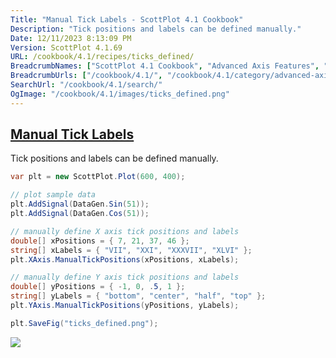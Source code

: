 ```yaml
---
Title: "Manual Tick Labels - ScottPlot 4.1 Cookbook"
Description: "Tick positions and labels can be defined manually."
Date: 12/11/2023 8:13:09 PM
Version: ScottPlot 4.1.69
URL: /cookbook/4.1/recipes/ticks_defined/
BreadcrumbNames: ["ScottPlot 4.1 Cookbook", "Advanced Axis Features", "Manual Tick Labels"]
BreadcrumbUrls: ["/cookbook/4.1/", "/cookbook/4.1/category/advanced-axis-features", "/cookbook/4.1/recipes/ticks_defined/"]
SearchUrl: "/cookbook/4.1/search/"
OgImage: "/cookbook/4.1/images/ticks_defined.png"
---
```


<h2><a id='manual-tick-labels' href='/cookbook/4.1/recipes/ticks_defined/'>Manual Tick Labels</a></h2>

Tick positions and labels can be defined manually.

```cs
var plt = new ScottPlot.Plot(600, 400);

// plot sample data
plt.AddSignal(DataGen.Sin(51));
plt.AddSignal(DataGen.Cos(51));

// manually define X axis tick positions and labels
double[] xPositions = { 7, 21, 37, 46 };
string[] xLabels = { "VII", "XXI", "XXXVII", "XLVI" };
plt.XAxis.ManualTickPositions(xPositions, xLabels);

// manually define Y axis tick positions and labels
double[] yPositions = { -1, 0, .5, 1 };
string[] yLabels = { "bottom", "center", "half", "top" };
plt.YAxis.ManualTickPositions(yPositions, yLabels);

plt.SaveFig("ticks_defined.png");
```

<img src='../../images/ticks_defined.png' class='d-block mx-auto my-5' />


